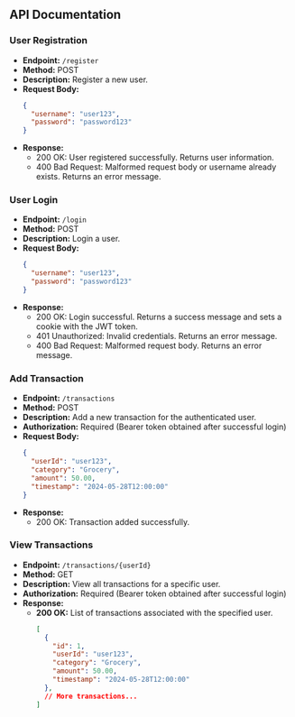 ## API Documentation

### User Registration

- **Endpoint:** `/register`
- **Method:** POST
- **Description:** Register a new user.
- **Request Body:**
  ```json
  {
    "username": "user123",
    "password": "password123"
  }
  ```
- **Response:** 
  - 200 OK: User registered successfully. Returns user information.
  - 400 Bad Request: Malformed request body or username already exists. Returns an error message.

### User Login

- **Endpoint:** `/login`
- **Method:** POST
- **Description:** Login a user.
- **Request Body:**
  ```json
  {
    "username": "user123",
    "password": "password123"
  }
  ```
- **Response:** 
  - 200 OK: Login successful. Returns a success message and sets a cookie with the JWT token.
  - 401 Unauthorized: Invalid credentials. Returns an error message.
  - 400 Bad Request: Malformed request body. Returns an error message.

### Add Transaction

- **Endpoint:** `/transactions`
- **Method:** POST
- **Description:** Add a new transaction for the authenticated user.
- **Authorization:** Required (Bearer token obtained after successful login)
- **Request Body:**
  ```json
  {
    "userId": "user123",
    "category": "Grocery",
    "amount": 50.00,
    "timestamp": "2024-05-28T12:00:00"
  }
  ```
- **Response:** 
  - 200 OK: Transaction added successfully.

### View Transactions

- **Endpoint:** `/transactions/{userId}`
- **Method:** GET
- **Description:** View all transactions for a specific user.
- **Authorization:** Required (Bearer token obtained after successful login)
- **Response:**
  - **200 OK:** List of transactions associated with the specified user.
    ```json
    [
      {
        "id": 1,
        "userId": "user123",
        "category": "Grocery",
        "amount": 50.00,
        "timestamp": "2024-05-28T12:00:00"
      },
      // More transactions...
    ]
    ```
 
